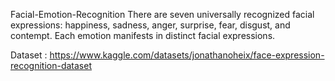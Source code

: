 Facial-Emotion-Recognition
There are seven universally recognized facial expressions: happiness, sadness, anger, surprise, fear, disgust, and contempt. Each emotion manifests in distinct facial expressions.

Dataset : https://www.kaggle.com/datasets/jonathanoheix/face-expression-recognition-dataset
